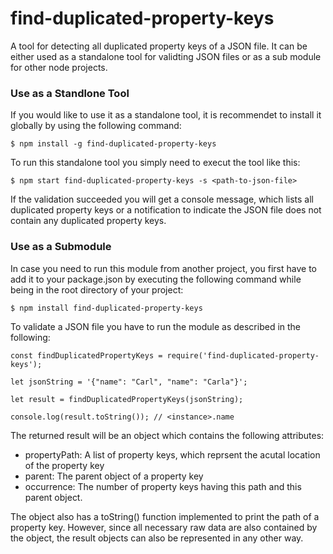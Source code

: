 # find-duplicated-property-keys

A tool for detecting all duplicated property keys of a JSON file. It can be either used as a standalone tool for validting JSON files or as a sub module for other node projects.


### Use as a Standlone Tool

If you would like to use it as a standalone tool, it is recommendet to install it globally by using the following command:

```
$ npm install -g find-duplicated-property-keys
```

To run this standalone tool you simply need to execut the tool like this:

```
$ npm start find-duplicated-property-keys -s <path-to-json-file>
```

If the validation succeeded you will get a console message, which lists all duplicated property keys or a notification to indicate the JSON file does not contain any duplicated property keys.


### Use as a Submodule

In case you need to run this module from another project, you first have to add it to your package.json by executing the following command while being in the root directory of your project:

```
$ npm install find-duplicated-property-keys
```

To validate a JSON file you have to run the module as described in the following:

```
const findDuplicatedPropertyKeys = require('find-duplicated-property-keys');

let jsonString = '{"name": "Carl", "name": "Carla"}';

let result = findDuplicatedPropertyKeys(jsonString);

console.log(result.toString()); // <instance>.name
```

The returned result will be an object which contains the following attributes:

- propertyPath: A list of property keys, which reprsent the acutal location of the property key
- parent: The parent object of a property key
- occurrence: The number of property keys having this path and this parent object.

The object also has a toString() function implemented to print the path of a property key. However, since all necessary raw data are also contained by the object, the result objects can also be represented in any other way.
